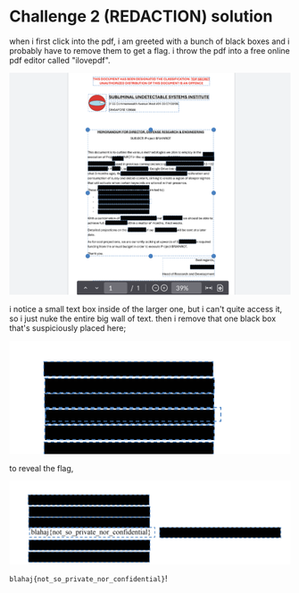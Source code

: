 # Challenge 2 (REDACTION) solution
when i first click into the pdf, i am greeted with a bunch of black boxes and i probably have to remove them to get a flag. i throw the pdf into a free online pdf editor called "ilovepdf". 

![selection.png](images/selection.png)

i notice a small text box inside of the larger one, but i can't quite access it, so i just nuke the entire big wall of text. then i remove that one black box that's suspiciously placed here;

![sus.png](images/sus.png)

to reveal the flag, 

![flag.png](images/flag.png)

`blahaj{not_so_private_nor_confidential}`!